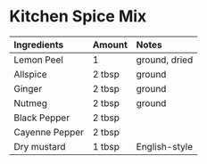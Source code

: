 Kitchen Spice Mix
=================

| Ingredients    | Amount | Notes         |
|:---------------|:-------|:--------------|
| Lemon Peel     | 1      | ground, dried |
| Allspice       | 2 tbsp | ground        |
| Ginger         | 2 tbsp | ground        |
| Nutmeg         | 2 tbsp | ground        |
| Black Pepper   | 2 tbsp |               |
| Cayenne Pepper | 2 tbsp |               |
| Dry mustard    | 1 tbsp | English-style |
